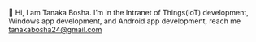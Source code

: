 👋 Hi, I am Tanaka Bosha. 
I’m in the Intranet of Things(IoT) development,
Windows app development, and
Android app development,
reach me tanakabosha24@gmail.com

